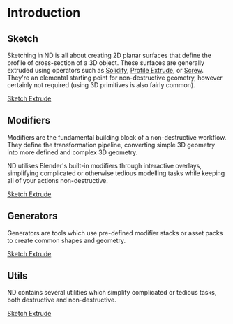 # Introduction

## Sketch

Sketching in ND is all about creating 2D planar surfaces that define the profile of cross-section of a 3D object. These surfaces are generally extruded using operators such as [Solidify](/extrusion/solidify), [Profile Extrude](/extrusion/profile-extrude), or [Screw](/extrusion/screw). They're an elemental starting point for non-destructive geometry, however certainly not required (using 3D primitives is also fairly common).

[Sketch Extrude](../_media/sketch-extrude.mp4 ':include')

## Modifiers

Modifiers are the fundamental building block of a non-destructive workflow. They define the transformation pipeline, converting simple 3D geometry into more defined and complex 3D geometry.

ND utilises Blender's built-in modifiers through interactive overlays, simplifying complicated or otherwise tedious modelling tasks while keeping all of your actions non-destructive.

[Sketch Extrude](../_media/modifiers.mp4 ':include')

## Generators

Generators are tools which use pre-defined modifier stacks or asset packs to create common shapes and geometry.

[Sketch Extrude](../_media/generators.mp4 ':include')

## Utils

ND contains several utilities which simplify complicated or tedious tasks, both destructive and non-destructive.

[Sketch Extrude](../_media/utils.mp4 ':include')
